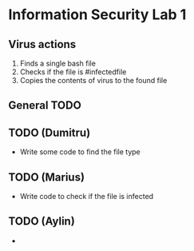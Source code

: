 # Information Security Lab 1

## Virus actions
1. Finds a single bash file
2. Checks if the file is #infectedfile
3. Copies the contents of virus to the found file

## General TODO

## TODO (Dumitru)
- Write some code to find the file type

## TODO (Marius)
- Write code to check if the file is infected

## TODO (Aylin)
-